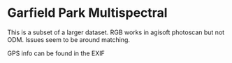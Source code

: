 # Garfield Park Multispectral

This is a subset of a larger dataset. RGB works in agisoft photoscan but not ODM. Issues seem to be around matching. 

GPS info can be found in the EXIF

